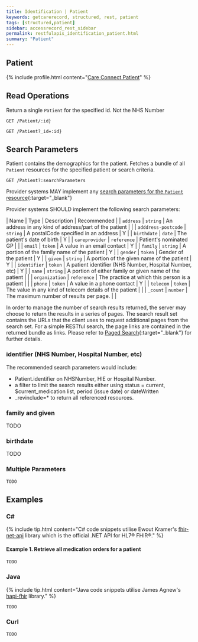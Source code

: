```yaml
---
title: Identification | Patient
keywords: getcarerecord, structured, rest, patient
tags: [structured,patient]
sidebar: accessrecord_rest_sidebar
permalink: restfulapis_identification_patient.html
summary: "Patient"
---
```


## Patient ##

{% include profile.html content="[Care Connect Patient](http://www.interopen.org/candidate-profiles/care-connect/CareConnect-Patient-1.html)" %}

## Read Operations ##

Return a single `Patient` for the specified id. Not the NHS Number

```http
GET /Patient/:id}
```
```http
GET /Patient?_id=:id}
```

## Search Parameters ##

Patient contains the demographics for the patient. Fetches a bundle of all `Patient` resources for the specified patient or search criteria.

```http
GET /Patient?:searchParameters
```

Provider systems MAY implement any [search parameters for the `Patient` resource](https://www.hl7.org/fhir/DSTU2/patient.html#search){:target="_blank"}

Provider systems SHOULD implement the following search parameters:

| Name | Type | Description | Recommended |
| `address` | `string` | An address in any kind of address/part of the patient |  |
| `adddress-postcode` | `string` | A postalCode specified in an address | Y |
| `birthdate` | `date` | The patient's date of birth | Y |
| `careprovider` | `reference` | Patient's nominated GP | |
| `email` | `token` | A value in an email contact | Y |
| `family` | `string` | A portion of the family name of the patient | Y |
| `gender` | `token` | Gender of the patient | Y |
| `given` | `string` | A portion of the given name of the patient | Y |
| `identifier` | `token` | A patient identifier (NHS Number, Hospital Number, etc) | Y |
| `name` | `string` | A portion of either family or given name of the patient | |
| `organization` | `reference` | The practice at which this person is a patient | |
| `phone` | `token` | A value in a phone contact | Y |
| `telecom` | `token` | The value in any kind of telecom details of the patient |  |
| `_count` | `number` | The maximum number of results per page. |  |

In order to manage the number of search results returned, the server may choose to return the results in a series of pages. The search result set contains the URLs that the client uses to request additional pages from the search set. For a simple RESTful search, the page links are contained in the returned bundle as links. Please refer to [Paged Search](https://www.hl7.org/fhir/DSTU2/search.html#count){:target="_blank"} for further details.



### identifier (NHS Number, Hospital Number, etc) ###

The recommended search parameters would include:

- Patient.identifier on NHSNumber, HIE or Hospital Number.
- a filter to limit the search results either using status = current, $current_medication list, period (issue date) or dateWritten
- _revinclude=* to return all referenced resources.

### family and given ###

TODO

### birthdate ###

TODO

### Multiple Parameters ###

```
TODO
```

## Examples ##

### C# ###

{% include tip.html content="C# code snippets utilise Ewout Kramer's [fhir-net-api](https://github.com/ewoutkramer/fhir-net-api) library which is the official .NET API for HL7&reg; FHIR&reg;." %}

#### Example 1. Retrieve all medication orders for a patient ####

```csharp
TODO
```

### Java ###

{% include tip.html content="Java code snippets utilise James Agnew's [hapi-fhir](https://github.com/jamesagnew/hapi-fhir/
) library." %}

```java
TODO
```

### Curl ###



```curl
TODO
```





